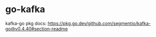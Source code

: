 # go-kafka
kafka-go pkg docs: https://pkg.go.dev/github.com/segmentio/kafka-go@v0.4.40#section-readme
